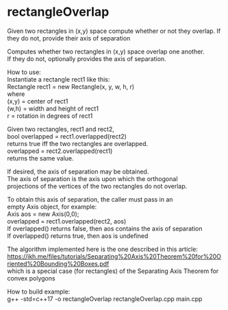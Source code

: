 # rectangleOverlap
Given two rectangles in (x,y) space compute whether or not they overlap. If they do not, provide their axis of separation



Computes whether two rectangles in (x,y) space overlap one another.  
If they do not, optionally provides the axis of separation.  

How to use:  
  Instantiate a rectangle rect1 like this:  
    Rectangle rect1 = new Rectangle(x, y, w, h, r)  
  where  
   (x,y) = center of rect1  
   (w,h) = width and height of rect1  
     r   = rotation in degrees of rect1  

Given two rectangles, rect1 and rect2,  
    bool overlapped = rect1.overlapped(rect2)  
returns true iff the two rectangles are overlapped.  
    overlapped = rect2.overlapped(rect1)  
returns the same value.  

If desired, the axis of separation may be obtained.  
The axis of separation is the axis upon which the orthogonal  
projections of the vertices of the two rectangles do not overlap.  

To obtain this axis of separation, the caller must pass in an  
empty Axis object, for example:  
   Axis aos = new Axis(0,0);  
   overlapped = rect1.overlapped(rect2, aos)  
If overlapped() returns false, then aos contains the axis of separation  
If overlapped() returns true, then aos is undefined  

The algorithm implemented here is the one described in this article:  
 https://jkh.me/files/tutorials/Separating%20Axis%20Theorem%20for%20Oriented%20Bounding%20Boxes.pdf  
which is a special case (for rectangles) of the Separating Axis Theorem for convex polygons  

How to build example:  
 g++ -std=c++17 -o rectangleOverlap  rectangleOverlap.cpp main.cpp  

